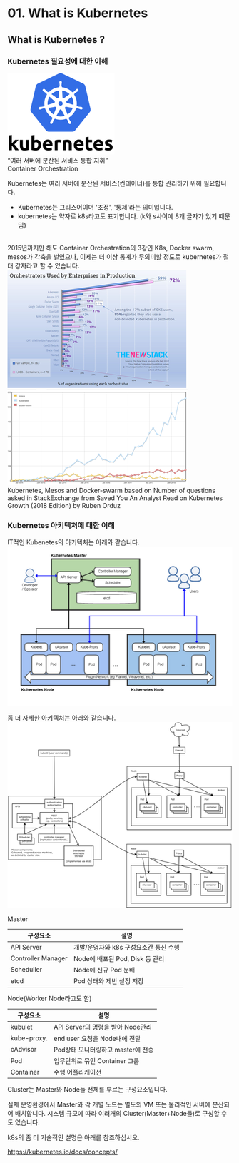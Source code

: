 # **01. What is Kubernetes**
## **What is Kubernetes ?**

###	**Kubernetes 필요성에 대한 이해**

 ![image](../attachments/Clipboard_2019-09-05-19-20-12.png)  
“여러 서버에 분산된 서비스 통합 지휘”  
Container Orchestration


Kubernetes는 여러 서버에 분산된 서비스(컨테이너)를 통합 관리하기 위해 필요합니다. 

- Kubernetes는 그리스어이며 '조정', '통제'라는 의미입니다. 
- kubernetes는 약자로 k8s라고도 표기합니다. (k와 s사이에 8개 글자가 있기 때문임)  
   

2015년까지만 해도 Container Orchestration의 3강인 K8s, Docker swarm, mesos가 각축을 벌였으나, 이제는 더 이상 통계가 무의미할 정도로 kubernetes가 절대 강자라고 할 수 있습니다.  
 ![image](../attachments/Clipboard_2019-09-05-19-21-25.png)  
 ![image](../attachments/Clipboard_2019-09-05-19-21-33.png)  
Kubernetes, Mesos and Docker-swarm based on Number of questions asked in StackExchange from Saved You An Analyst Read on Kubernetes Growth (2018 Edition) by Ruben Orduz


### **Kubernetes 아키텍처에 대한 이해**  

IT적인 Kubenetes의 아키텍처는 아래와 같습니다.
 ![image](../attachments/Clipboard_2019-09-05-19-25-01.png)  

좀 더 자세한 아키텍처는 아래와 같습니다.
 ![image](../attachments/Clipboard_2019-09-05-19-25-09.png)


Master  

|구성요소 | 설명|
|---|---|
|API Server | 개발/운영자와 k8s 구성요소간 통신 수행|
|Controller Manager | Node에 배포된 Pod, Disk 등 관리|
|Scheduller | Node에 신규 Pod 분배|
|etcd |	Pod 상태와 제반 설정 저장|  
  
Node(Worker Node라고도 함)
  
|구성요소|설명|
|---|---|
|kubulet | API Server의 명령을 받아 Node관리|
|kube-proxy. | end user 요청을 Node내에 전달|
|cAdvisor | Pod상태 모니터링하고 master에 전송|
|Pod | 업무단위로 묶인 Container 그룹|
|Container | 수행 어플리케이션|  

Cluster는 Master와 Node들 전체를 부르는 구성요소입니다. 


실제 운영환경에서 Master와 각 개별 노드는 별도의 VM 또는 물리적인 서버에 분산되어 배치합니다.
시스템 규모에 따라 여러개의 Cluster(Master+Node들)로 구성할 수도 있습니다.

k8s의 좀 더 기술적인 설명은 아래를 참조하십시오.  

https://kubernetes.io/docs/concepts/
 

